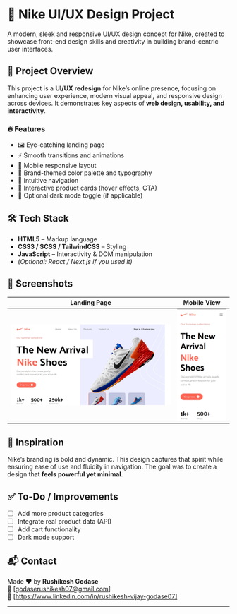 # 👟 Nike UI/UX Design Project

A modern, sleek and responsive UI/UX design concept for Nike, created to showcase front-end design skills and creativity in building brand-centric user interfaces.

## 🚀 Project Overview

This project is a **UI/UX redesign** for Nike’s online presence, focusing on enhancing user experience, modern visual appeal, and responsive design across devices. It demonstrates key aspects of **web design, usability, and interactivity**.

### 🔥 Features

- 🖼️ Eye-catching landing page
- ⚡ Smooth transitions and animations
- 📱 Mobile responsive layout
- 🎨 Brand-themed color palette and typography
- 🧭 Intuitive navigation
- 🛒 Interactive product cards (hover effects, CTA)
- 🌙 Optional dark mode toggle (if applicable)

## 🛠️ Tech Stack

- **HTML5** – Markup language  
- **CSS3 / SCSS / TailwindCSS** – Styling  
- **JavaScript** – Interactivity & DOM manipulation  
- *(Optional: React / Next.js if you used it)*

## 📸 Screenshots

| Landing Page | Mobile View |
|--------------|-------------|
| ![Landing Page](./screenshots/Landing.png) | ![Mobile View](./screenshots/Mobile.png) |


## 🧠 Inspiration

Nike’s branding is bold and dynamic. This design captures that spirit while ensuring ease of use and fluidity in navigation. The goal was to create a design that **feels powerful yet minimal**.

## ✅ To-Do / Improvements

- [ ] Add more product categories  
- [ ] Integrate real product data (API)  
- [ ] Add cart functionality  
- [ ] Dark mode support

## 📬 Contact

Made ❤️ by **Rushikesh Godase**  
📧 [godaserushikesh07@gmail.com]  
🔗 [https://www.linkedin.com/in/rushikesh-vijay-godase07]

---





